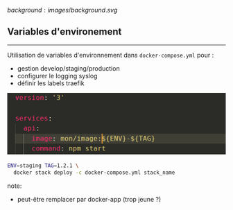 $background:images/background.svg$
## Variables d'environement
---
Utilisation de variables d'environnement dans `docker-compose.yml` pour :
* gestion develop/staging/production
* configurer le logging syslog
* définir les labels traefik

![envvars](images/envvars.png)

```sh
ENV=staging TAG=1.2.1 \
  docker stack deploy -c docker-compose.yml stack_name
```
note:
* peut-être remplacer par docker-app (trop jeune ?)
